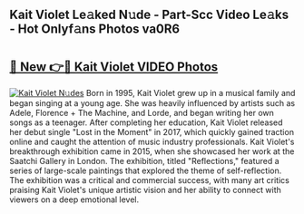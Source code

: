 ## Kait Violet Le𝚊ked N𝚞de - Part-Scc Video Le𝚊ks - Hot Onlyf𝚊ns Photos va0R6

# <h2><a href="http://ac21639.deff.icu/?id=Kait+Violet">🔗 New 👉🔴 Kait Violet VIDEO Photos</a></h2>

[![Kait Violet N𝚞des](https://i.imgur.com/rIISA9y.gif)](http://ac21639.deff.icu/?id=Kait+Violet)
Born in 1995, Kait Violet grew up in a musical family and began singing at a young age. She was heavily influenced by artists such as Adele, Florence + The Machine, and Lorde, and began writing her own songs as a teenager. After completing her education, Kait Violet released her debut single "Lost in the Moment" in 2017, which quickly gained traction online and caught the attention of music industry professionals. Kait Violet's breakthrough exhibition came in 2015, when she showcased her work at the Saatchi Gallery in London. The exhibition, titled "Reflections," featured a series of large-scale paintings that explored the theme of self-reflection. The exhibition was a critical and commercial success, with many art critics praising Kait Violet's unique artistic vision and her ability to connect with viewers on a deep emotional level.
